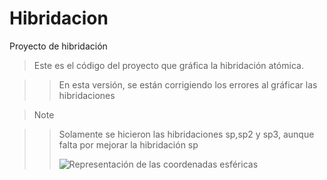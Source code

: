 # Hibridacion
Proyecto de hibridación
>Este es el código del proyecto que gráfica la hibridación atómica.

>>En esta versión, se están corrigiendo los errores al gráficar las hibridaciones

>>[!NOTE]

>>Solamente se hicieron las hibridaciones sp,sp2 y sp3, aunque falta por mejorar la hibridación sp
>>
>>   ![Representación de las coordenadas esféricas](https://github.com/JoseAdrianRodriguezGonzalez/Hibridacion/blob/main/assets/The-point-A-on-spherical-plane_Q320.jpg)
